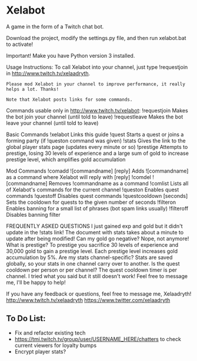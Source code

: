 # Xelabot
A game in the form of a Twitch chat bot.

Download the project, modify the settings.py file, and then run xelabot.bat to activate!

Important! Make you have Python version 3 installed.

Usage Instructions:
	To call Xelabot into your channel, just type !requestjoin in http://www.twitch.tv/xelaadryth.

	Please mod Xelabot in your channel to improve performance, it really helps a lot. Thanks!

	Note that Xelabot posts links for some commands.


Commands usable only in http://www.twitch.tv/xelabot:
	!requestjoin
		Makes the bot join your channel (until told to leave)
	!requestleave
		Makes the bot leave your channel (until told to leave)


Basic Commands
	!xelabot
		Links this guide
	!quest
		Starts a quest or joins a forming party (if !queston command was given)
	!stats
		Gives the link to the global player stats page (updates every minute or so)
	!prestige
		Attempts to prestige, losing 30 levels of experience and a large sum of gold to increase prestige level, which amplifies gold accumulation


Mod Commands
	!comadd ![commandname] [reply]
		Adds ![commandname] as a command where Xelabot will reply with [reply]
	!comdel ![commandname]
		Removes !commandname as a command
	!comlist
		Lists all of Xelabot's commands for the current channel
	!queston
		Enables quest commands
	!questoff
		Disables quest commands
	!questcooldown [seconds]
		Sets the cooldown for quests to the given number of seconds
	!filteron
		Enables banning for a small list of phrases (bot spam links usually)
	!filteroff
		Disables banning filter


FREQUENTLY ASKED QUESTIONS
	I just gained exp and gold but it didn't update in the !stats link!
		The document with stats takes about a minute to update after being modified!
	Can my gold go negative?
		Nope, not anymore!
	What is prestige?
		To prestige you sacrifice 30 levels of experience and 30,000 gold to gain a prestige level. Each prestige level increases gold accumulation by 5%.
	Are my stats channel-specific?
		Stats are saved globally, so your stats in one channel carry over to another.
	Is the quest cooldown per person or per channel?
		The quest cooldown timer is per channel.
	I tried what you said but it still doesn't work!
		Feel free to message me, I'll be happy to help!


If you have any feedback or questions, feel free to message me, Xelaadryth!
http://www.twitch.tv/xelaadryth
https://www.twitter.com/xelaadryth

## To Do List:
- Fix and refactor existing tech
- https://tmi.twitch.tv/group/user/USERNAME_HERE/chatters to check current viewers for loyalty bumps
- Encrypt player stats?
